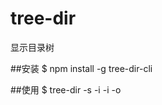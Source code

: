 # tree-dir
显示目录树

##安装
    $ npm install -g tree-dir-cli

##使用
    $ tree-dir -s <sourceDir> -i <ignoreDir1> -i <ignoreDir2> -o <outputDir>
